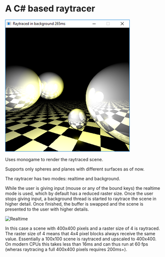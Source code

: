 # A C# based raytracer

![Raytraced scene](/raytraced.png?raw=true)

Uses monogame to render the raytraced scene.

Supports only spheres and planes with different surfaces as of now.

The raytracer has two modes: realtime and background.

While the user is giving input (mouse or any of the bound keys) the realtime mode is used, which by default has a reduced raster size. Once the user stops giving input, a background thread is started to raytrace the scene in higher detail. Once finished, the buffer is swapped and the scene is presented to the user with higher details.

![Realtime](/realtime.gif?raw=true)

In this case a scene with 400x400 pixels and a raster size of 4 is raytraced. The raster size of 4 means that 4x4 pixel blocks always receive the same value. Essentially a 100x100 scene is raytraced and upscaled to 400x400. On modern CPUs this takes less than 16ms and can thus run at 60 fps (wheras raytracing a full 400x400 pixels requires 200ms+).